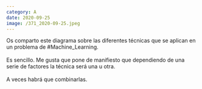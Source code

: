 ```yaml
--- 
category: A 
date: 2020-09-25 
image: /371_2020-09-25.jpeg 
--- 
```


Os comparto este diagrama sobre las diferentes técnicas que se aplican en un problema de #Machine_Learning. <br><br>Es sencillo. Me gusta que pone de manifiesto que dependiendo de una serie de factores la técnica será una u otra.<br><br>A veces habrá que combinarlas.